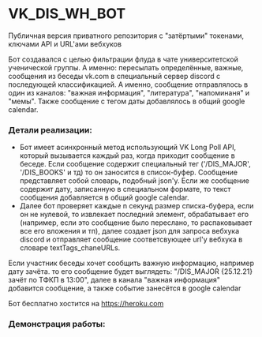 # VK_DIS_WH_BOT
Публичная версия приватного репозитория с "затёртыми" токенами, ключами API и URL'ами вебхуков

Бот создавался с целью фильтрации флуда в чате университетской ученической группы. А именно: пересылать определённые, важные, сообщения из беседы vk.com в специальный сервер discord с последующей классификацией.
А именно, сообщение отправлялось в один из каналов: "важная информация", "литература", "напоминаня" и "мемы". Также сообщение с тегом даты добавлялось в общий google calendar.

### Детали реализации:
- Бот имеет асинхронный метод использующий VK Long Poll API, который вызывается каждый раз, когда приходит сообщение в беседе. Если сообщение содержит специальный тег ('/DIS_MAJOR', '/DIS_BOOKS' и тд) то он заносится в список-буфер. Сообщение представляет собой словарь, подобный json'у. Если же сообщение содержит дату, записанную в специальном формате, то текст сообщения добавляется в общий google calendar.
- Далее бот проверяет каждые n секунд размер списка-буфера, если он не нулевой, то извлекает последний элемент, обрабатывает его (например, если это сообщение было переслано, то распаковывает все его вложения и тп), далее создает json для запроса вебхука discord и отправляет сообщение соответсвующее url'y вебхука в словаре textTags_chaneURLs.

Если участник беседы хочет сообщить важную информацию, например дату зачёта. то его сообщение будет выглядеть: "/DIS_MAJOR {25.12.21} зачёт по ТФКП в 13:00", далее в канала "важная информация" добавится сообщение, а также событие занесётся в google calendar 


Бот бесплатно хостится на https://heroku.com
### Демонстрация работы:
